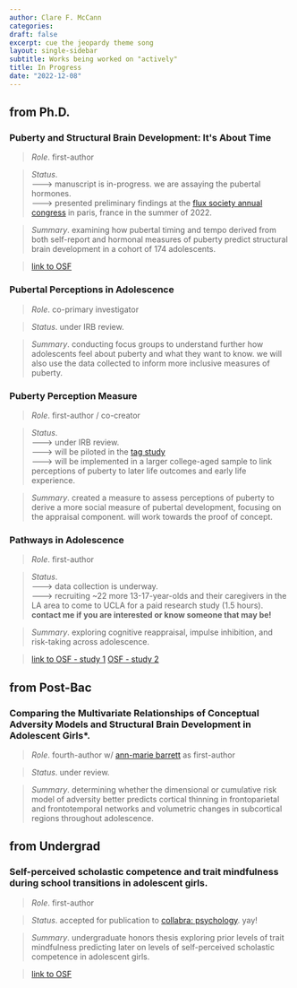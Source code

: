 ```yaml
---
author: Clare F. McCann
categories:
draft: false
excerpt: cue the jeopardy theme song
layout: single-sidebar
subtitle: Works being worked on "actively"
title: In Progress
date: "2022-12-08"
---
```


## from Ph.D.

### Puberty and Structural Brain Development: It's About Time</br>
> *Role*. first-author</br>

> *Status*. </br>
---> manuscript is in-progress. we are assaying the pubertal hormones.</br>
---> presented preliminary findings at the [flux society annual congress](https://fluxsociety.org/2022-paris/) in paris, france in the summer of 2022.

> *Summary*. examining how pubertal timing and tempo derived from both self-report and hormonal measures of puberty predict structural brain development in a cohort of 174 adolescents.

> [link to OSF](https://osf.io/3qnt7/)

### Pubertal Perceptions in Adolescence</br>
> *Role*. co-primary investigator</br>

> *Status*. under IRB review.

> *Summary*. conducting focus groups to understand further how adolescents feel about puberty and what they want to know. we will also use the data collected to inform more inclusive measures of puberty.

### Puberty Perception Measure</br>
> *Role*. first-author / co-creator

> *Status*.</br>
---> under IRB review. </br>
---> will be piloted in the [tag study](https://uodsnlab.com/our-research/project-one-ry55p) </br>
---> will be implemented in a larger college-aged sample to link perceptions of puberty to later life outcomes and early life experience.

> *Summary*. created a measure to assess perceptions of puberty to derive a more social measure of pubertal development, focusing on the appraisal component. will work towards the proof of concept.

### Pathways in Adolescence</br>
> *Role*. first-author</br>

> *Status*.</br>
---> data collection is underway.</br>
---> recruiting ~22 more 13-17-year-olds and their caregivers in the LA area to come to UCLA for a paid research study (1.5 hours). **contact me if you are interested or know someone that may be!**

> *Summary*. exploring cognitive reappraisal, impulse inhibition, and risk-taking across adolescence.

> [link to OSF - study 1](https://osf.io/3ju8p/) [OSF - study 2](https://osf.io/3u26x/)

## from Post-Bac

### Comparing the Multivariate Relationships of Conceptual Adversity Models and Structural Brain Development in Adolescent Girls*.</br>
> *Role*. fourth-author w/ [ann-marie barrett](https://uodsnlab.com/team/annmariebarrett) as first-author</br>

> *Status*. under review.

> *Summary*. determining whether the dimensional or cumulative risk model of adversity better predicts cortical thinning in frontoparietal and frontotemporal networks and volumetric changes in subcortical regions throughout adolescence.

## from Undergrad

### Self-perceived scholastic competence and trait mindfulness during school transitions in adolescent girls.</br>
> *Role*. first-author

> *Status*. accepted for publication to [collabra: psychology](https://online.ucpress.edu/collabra). yay!

> *Summary*. undergraduate honors thesis exploring prior levels of trait mindfulness predicting later on levels of self-perceived scholastic competence in adolescent girls.

> [link to OSF](https://osf.io/uynpm/)
